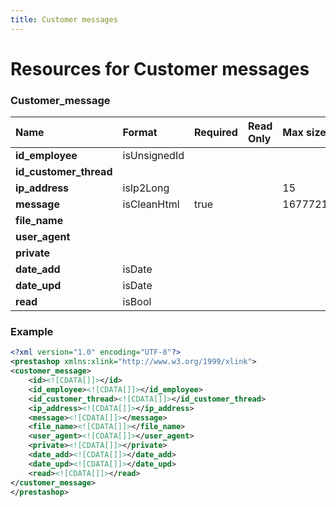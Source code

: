```yaml
---
title: Customer messages
---
```


# Resources for Customer messages

### Customer_message

|          Name          |    Format    | Required | Read Only | Max size | Not filterable | Description |
| :--------------------- | :----------- | :------- | :-------- | :------- | :------------- | :---------- |
| **id_employee**        | isUnsignedId |          |           |          |                |             |
| **id_customer_thread** |              |          |           |          |                |             |
| **ip_address**         | isIp2Long    |          |           | 15       |                |             |
| **message**            | isCleanHtml  | true     |           | 16777216 |                |             |
| **file_name**          |              |          |           |          |                |             |
| **user_agent**         |              |          |           |          |                |             |
| **private**            |              |          |           |          |                |             |
| **date_add**           | isDate       |          |           |          |                |             |
| **date_upd**           | isDate       |          |           |          |                |             |
| **read**               | isBool       |          |           |          |                |             |


### Example

```xml
<?xml version="1.0" encoding="UTF-8"?>
<prestashop xmlns:xlink="http://www.w3.org/1999/xlink">
<customer_message>
	<id><![CDATA[]]></id>
	<id_employee><![CDATA[]]></id_employee>
	<id_customer_thread><![CDATA[]]></id_customer_thread>
	<ip_address><![CDATA[]]></ip_address>
	<message><![CDATA[]]></message>
	<file_name><![CDATA[]]></file_name>
	<user_agent><![CDATA[]]></user_agent>
	<private><![CDATA[]]></private>
	<date_add><![CDATA[]]></date_add>
	<date_upd><![CDATA[]]></date_upd>
	<read><![CDATA[]]></read>
</customer_message>
</prestashop>

```

